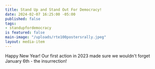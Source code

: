```yaml
---
title: Stand Up and Stand Out For Democracy!
date: 2024-02-07 16:25:00 -05:00
published: false
tags:
- standupfordemocracy
is featured: false
main-image: "/uploads/rte100postersrally.jpeg"
layout: media-item
---
```



Happy New Year!
Our first action in 2023 made sure we wouldn't forget January 6th - the insurrection!
